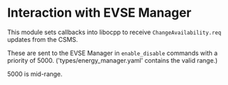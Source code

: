 # Interaction with EVSE Manager

This module sets callbacks into libocpp to receive `ChangeAvailability.req` updates from the CSMS.

These are sent to the EVSE Manager in `enable_disable` commands with a priority of 5000. ('types/energy_manager.yaml' contains the valid range.)

5000 is mid-range.